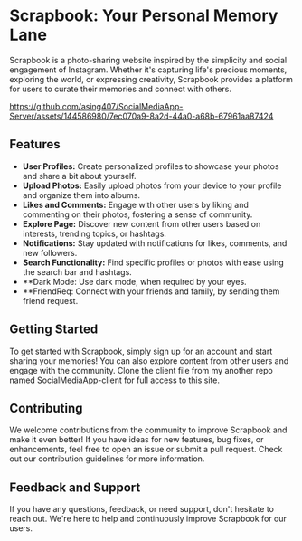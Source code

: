 # Scrapbook: Your Personal Memory Lane

Scrapbook is a photo-sharing website inspired by the simplicity and social engagement of Instagram. Whether it's capturing life's precious moments, exploring the world, or expressing creativity, Scrapbook provides a platform for users to curate their memories and connect with others.



https://github.com/asing407/SocialMediaApp-Server/assets/144586980/7ec070a9-8a2d-44a0-a68b-67961aa87424




## Features
- **User Profiles:** Create personalized profiles to showcase your photos and share a bit about yourself.
- **Upload Photos:** Easily upload photos from your device to your profile and organize them into albums.
- **Likes and Comments:** Engage with other users by liking and commenting on their photos, fostering a sense of community.
- **Explore Page:** Discover new content from other users based on interests, trending topics, or hashtags.
- **Notifications:** Stay updated with notifications for likes, comments, and new followers.
- **Search Functionality:** Find specific profiles or photos with ease using the search bar and hashtags.
- **Dark Mode: Use dark mode, when required by your eyes.
- **FriendReq: Connect with your friends and family, by sending them friend request. 

## Getting Started
To get started with Scrapbook, simply sign up for an account and start sharing your memories! You can also explore content from other users and engage with the community. Clone the client file from my another repo named SocialMediaApp-client for full access to this site. 

## Contributing
We welcome contributions from the community to improve Scrapbook and make it even better! If you have ideas for new features, bug fixes, or enhancements, feel free to open an issue or submit a pull request. Check out our contribution guidelines for more information.

## Feedback and Support
If you have any questions, feedback, or need support, don't hesitate to reach out. We're here to help and continuously improve Scrapbook for our users.


